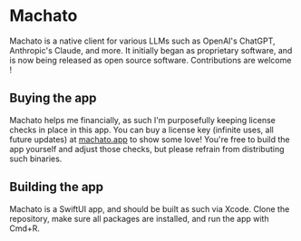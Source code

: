 # Machato

Machato is a native client for various LLMs such as OpenAI's ChatGPT, Anthropic's Claude, and more. It initially began as proprietary software, and is now being released as open source software. Contributions are welcome !

## Buying the app

Machato helps me financially, as such I'm purposefully keeping license checks in place in this app. You can buy a license key (infinite uses, all future updates) at [machato.app](https://machato.app) to show some love! You're free to build the app yourself and adjust those checks, but please refrain from distributing such binaries.

## Building the app

Machato is a SwiftUI app, and should be built as such via Xcode. Clone the repository, make sure all packages are installed, and run the app with Cmd+R.
